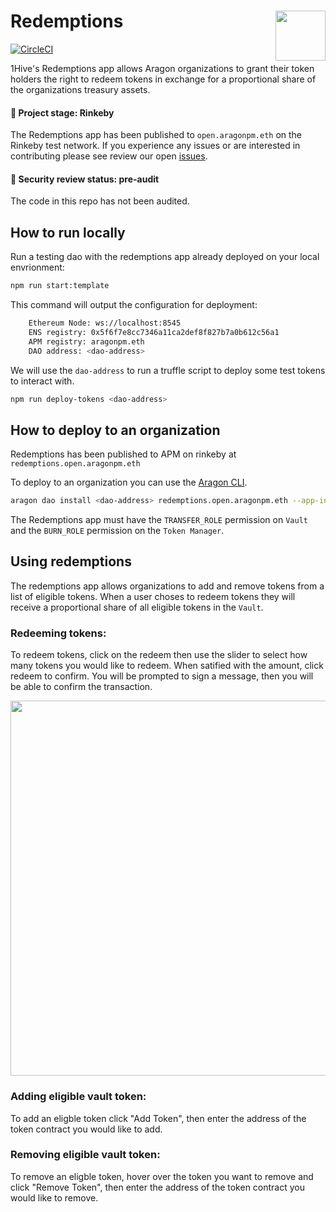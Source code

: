 # Redemptions <img align="right" src="https://github.com/1Hive/website/blob/master/website/static/img/bee.png" height="80px" />

[![CircleCI](https://circleci.com/gh/fabriziovigevani/redemptions.svg?style=svg)](https://circleci.com/gh/fabriziovigevani/redemptions)

1Hive's Redemptions app allows Aragon organizations to grant their token holders the right to redeem tokens in exchange for a proportional share of the organizations treasury assets.

#### 🐲 Project stage: Rinkeby

The Redemptions app has been published to `open.aragonpm.eth` on the Rinkeby test network. If you experience any issues or are interested in contributing please see review our open [issues](https://github.com/1hive/redemptions/issues).

#### 🚨 Security review status: pre-audit

The code in this repo has not been audited.

## How to run locally

Run a testing dao with the redemptions app already deployed on your local envrionment:

```sh
npm run start:template
```

This command will output the configuration for deployment:

```sh
    Ethereum Node: ws://localhost:8545
    ENS registry: 0x5f6f7e8cc7346a11ca2def8f827b7a0b612c56a1
    APM registry: aragonpm.eth
    DAO address: <dao-address>
```

We will use the `dao-address` to run a truffle script to deploy some test tokens to interact with.

```sh
npm run deploy-tokens <dao-address>
```

## How to deploy to an organization

Redemptions has been published to APM on rinkeby at `redemptions.open.aragonpm.eth`

To deploy to an organization you can use the [Aragon CLI](https://hack.aragon.org/docs/cli-intro.html).

```sh
aragon dao install <dao-address> redemptions.open.aragonpm.eth --app-init-args <vault-address> <token-manager-address>
```

The Redemptions app must have the `TRANSFER_ROLE` permission on `Vault` and the `BURN_ROLE` permission on the `Token Manager`.

## Using redemptions

The redemptions app allows organizations to add and remove tokens from a list of eligible tokens. When a user choses to redeem tokens they will receive a proportional share of all eligible tokens in the `Vault`.

### Redeeming tokens:

To redeem tokens, click on the redeem then use the slider to select how many tokens you would like to redeem. When satified with the amount, click redeem to confirm. You will be prompted to sign a message, then you will be able to confirm the transaction.

<p align="center">
    <img src="https://raw.githubusercontent.com/1Hive/redemptions-app/master/docs/resources/redeem.gif" width="600" />
</p>

### Adding eligible vault token:

To add an eligble token click "Add Token", then enter the address of the token contract you would like to add.

### Removing eligible vault token:

To remove an eligble token, hover over the token you want to remove and click "Remove Token", then enter the address of the token contract you would like to remove.
